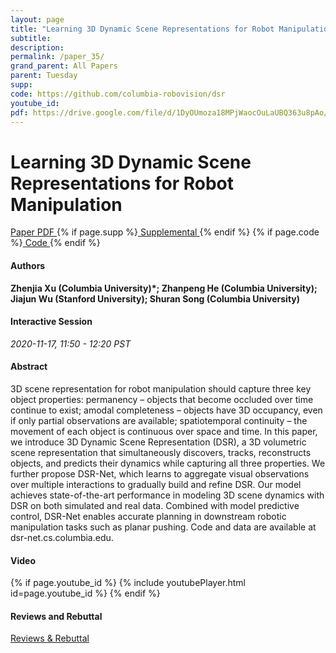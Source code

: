```yaml
---
layout: page
title: "Learning 3D Dynamic Scene Representations for Robot Manipulation"
subtitle: 
description:
permalink: /paper_35/
grand_parent: All Papers
parent: Tuesday
supp: 
code: https://github.com/columbia-robovision/dsr
youtube_id: 
pdf: https://drive.google.com/file/d/1DyOUmoza18MPjWaocOuLaUBQ363u8pAo/view
---
```


# Learning 3D Dynamic Scene Representations for Robot Manipulation

<a href="https://drive.google.com/file/d/1DyOUmoza18MPjWaocOuLaUBQ363u8pAo/view" target="_blank" rel="noopener noreferrer" class="btn btn-blue"><i class="fa fa-file-text-o" aria-hidden="true"></i> Paper PDF </a> {% if page.supp %}<a href="" target="_blank" rel="noopener noreferrer" class="btn btn-green"><i class="fa fa-file-text-o" aria-hidden="true"></i> Supplemental </a>{% endif %} {% if page.code %}<a href="https://github.com/columbia-robovision/dsr" target="_blank" rel="noopener noreferrer" class="btn"><i class="fa fa-github" aria-hidden="true"></i> Code </a>{% endif %} 

#### Authors
**Zhenjia Xu (Columbia University)*; Zhanpeng He (Columbia University); Jiajun Wu (Stanford University); Shuran Song (Columbia University)**

#### Interactive Session
*2020-11-17, 11:50 - 12:20 PST* 

#### Abstract
3D scene representation for robot manipulation should capture three key object properties: permanency – objects that become occluded over time continue to exist; amodal completeness – objects have 3D occupancy, even if only partial observations are available; spatiotemporal continuity – the movement of each object is continuous over space and time. In this paper, we introduce 3D Dynamic Scene Representation (DSR), a 3D volumetric scene representation that simultaneously discovers, tracks, reconstructs objects, and predicts their dynamics while capturing all three properties. We further propose DSR-Net, which learns to aggregate visual observations over multiple interactions to gradually build and refine DSR. Our model achieves state-of-the-art performance in modeling 3D scene dynamics with DSR on both simulated and real data. Combined with model predictive control, DSR-Net enables accurate planning in downstream robotic manipulation tasks such as planar pushing. Code and data are available at dsr-net.cs.columbia.edu.

#### Video
{% if page.youtube_id %}
{% include youtubePlayer.html id=page.youtube_id %}
{% endif %}

#### Reviews and Rebuttal
<a href="https://drive.google.com/file/d/1YpY-cDmWF5PwogIL0lv3jmAfPqd8UPqb/view" target="_blank" rel="noopener noreferrer" class="btn btn-purple"><i class="fa fa-pencil-square-o" aria-hidden="true"></i> Reviews & Rebuttal </a>

